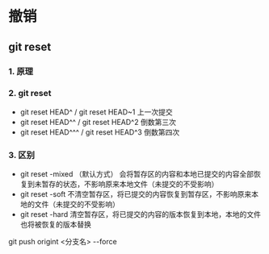 # 撤销

## git reset

### 1. 原理
### 2. git reset
* git reset HEAD^ / git reset HEAD~1 上一次提交
* git reset HEAD^^ / git reset HEAD^2 倒数第三次
* git reset HEAD^^^ / git reset HEAD^3 倒数第四次
### 3. 区别
* git reset -mixed （默认方式）
  会将暂存区的内容和本地已提交的内容全部恢复到未暂存的状态，不影响原来本地文件（未提交的不受影响）
* git reset -soft
  不清空暂存区，将已提交的内容恢复到暂存区，不影响原来本地的文件（未提交的不受影响）
* git reset -hard
  清空暂存区，将已提交的内容的版本恢复到本地，本地的文件也将被恢复的版本替换

git push origint <分支名> --force